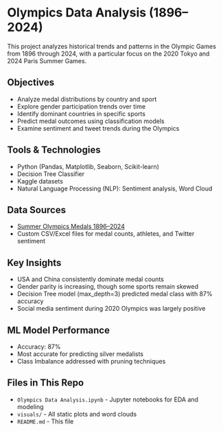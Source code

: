 # Olympics Data Analysis (1896–2024)

This project analyzes historical trends and patterns in the Olympic Games from 1896 through 2024, with a particular focus on the 2020 Tokyo and 2024 Paris Summer Games.

## Objectives

- Analyze medal distributions by country and sport
- Explore gender participation trends over time
- Identify dominant countries in specific sports
- Predict medal outcomes using classification models
- Examine sentiment and tweet trends during the Olympics

## Tools & Technologies

- Python (Pandas, Matplotlib, Seaborn, Scikit-learn)
- Decision Tree Classifier
- Kaggle datasets
- Natural Language Processing (NLP): Sentiment analysis, Word Cloud

## Data Sources

- [Summer Olympics Medals 1896–2024](https://www.kaggle.com/datasets/stefanydeoliveira/summer-olympics-medals-1896-2024)
- Custom CSV/Excel files for medal counts, athletes, and Twitter sentiment

## Key Insights

- USA and China consistently dominate medal counts
- Gender parity is increasing, though some sports remain skewed
- Decision Tree model (max_depth=3) predicted medal class with 87% accuracy
- Social media sentiment during 2020 Olympics was largely positive

## ML Model Performance

- Accuracy: 87%
- Most accurate for predicting silver medalists
- Class Imbalance addressed with pruning techniques

## Files in This Repo

- `Olympics Data Analysis.ipynb` - Jupyter notebooks for EDA and modeling
- `visuals/` - All static plots and word clouds
- `README.md` - This file


